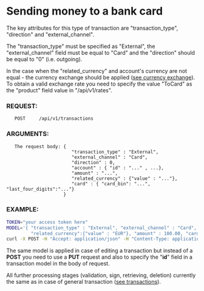 # Sending money to a bank card

The key attributes for this type of transaction are "transaction\_type", "direction" and "external_channel". 

The "transaction\_type" must be specified as "External", the "external_channel" field must be equal to "Card" and
the "direction" should be equal to "0" (i.e. outgoing).

In the case when the "related_currency" and account's currency are not equal - the currency exchange should be applied
([see currency exchange](../../products/exchangetransaction.md)). To obtain a valid exchange rate you need to specify
the value "ToCard" as the "product" field value in "/api/v1/rates".

### REQUEST:
       POST     /api/v1/transactions
### ARGUMENTS:
```
   The request body: { 
                        "transaction_type" : "External", 
                        "external_channel" : "Card", 
                        "direction" : 0, 
                        "account" : { "id" : "..." , ...}, 
                        "amount" : "...", 
                        "related_currency" : {"value" : "..."},                        
                        "card" : { "card_bin": "...", "last_four_digits":"..."}
                     }
```
### EXAMPLE:

```bash
TOKEN="your access token here"
MODEL='{ "transaction_type" : "External", "external_channel" : "Card", "direction" : 0, "account" : {"id", 650650}, \
         "related_currency":{"value" : "EUR"}, "amount" : 100.00, "card" : {"card_bin" : "411111", "last_four_digits":"1111"}  }'
curl -X POST -H "Accept: application/json" -H "Content-Type: application/json" -H "Authorization: Bearer $TOKEN" -d $MODEL https://testapi.copernicusgold.com/api/v1/transactions
```

The same model is applied in case of editing a transaction but instead of a **POST** you need to use a **PUT** request
and also to specify the "**id**" field in a transaction model in the body of request.

All further processing stages (validation, sign, retrieving, deletion) currently the same as in case of general
transaction ([see transactions](../transactions.md)).
